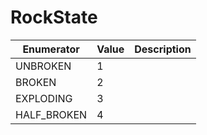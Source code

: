 # RockState

| Enumerator | Value | Description |
| - | - | - |
| UNBROKEN | 1 |  |
| BROKEN | 2 |  |
| EXPLODING | 3 |  |
| HALF_BROKEN | 4 |  |
